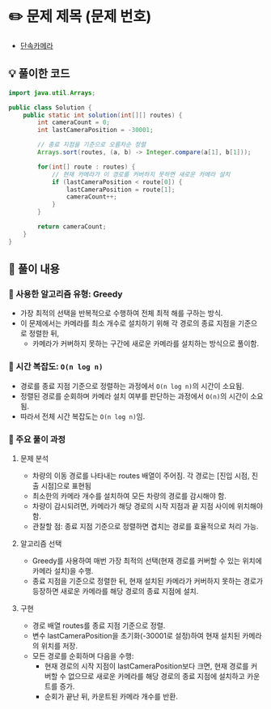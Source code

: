 # ✏️ 문제 제목 (문제 번호)
- [단속카메라](https://school.programmers.co.kr/learn/courses/30/lessons/42884)

## 💡 풀이한 코드
```java
import java.util.Arrays;

public class Solution {
    public static int solution(int[][] routes) {
        int cameraCount = 0;
        int lastCameraPosition = -30001;

        // 종료 지점을 기준으로 오름차순 정렬
        Arrays.sort(routes, (a, b) -> Integer.compare(a[1], b[1]));

        for(int[] route : routes) {
            // 현재 카메라가 이 경로를 커버하지 못하면 새로운 카메라 설치
            if (lastCameraPosition < route[0]) {
                lastCameraPosition = route[1];
                cameraCount++;
            }
        }

        return cameraCount;
    }
}

```

## 📖 풀이 내용
### 📌 사용한 알고리즘 유형: Greedy
- 가장 최적의 선택을 반복적으로 수행하여 전체 최적 해를 구하는 방식.
- 이 문제에서는 카메라를 최소 개수로 설치하기 위해 각 경로의 종료 지점을 기준으로 정렬한 뒤,
  - 카메라가 커버하지 못하는 구간에 새로운 카메라를 설치하는 방식으로 풀이함. 

### 📌 시간 복잡도: `O(n log n)`
- 경로를 종료 지점 기준으로 정렬하는 과정에서 `O(n log n)`의 시간이 소요됨.
- 정렬된 경로를 순회하며 카메라 설치 여부를 판단하는 과정에서 `O(n)`의 시간이 소요됨.
- 따라서 전체 시간 복잡도는 `O(n log n)`임.

### 📌 주요 풀이 과정
1. 문제 분석
   - 차량의 이동 경로를 나타내는 routes 배열이 주어짐. 각 경로는 [진입 시점, 진출 시점]으로 표현됨
   - 최소한의 카메라 개수를 설치하여 모든 차량의 경로를 감시해야 함.
   - 차량이 감시되려면, 카메라가 해당 경로의 시작 지점과 끝 지점 사이에 위치해야 함.
   - 관찰할 점: 종료 지점 기준으로 정렬하면 겹치는 경로를 효율적으로 처리 가능.

2. 알고리즘 선택
   - Greedy를 사용하여 매번 가장 최적의 선택(현재 경로를 커버할 수 있는 위치에 카메라 설치)을 수행.
   - 종료 지점을 기준으로 정렬한 뒤, 현재 설치된 카메라가 커버하지 못하는 경로가 등장하면 새로운 카메라를 해당 경로의 종료 지점에 설치.

3. 구현
   - 경로 배열 routes를 종료 지점 기준으로 정렬.
   - 변수 lastCameraPosition을 초기화(-30001로 설정)하여 현재 설치된 카메라의 위치를 저장.
   - 모든 경로를 순회하며 다음을 수행:
     - 현재 경로의 시작 지점이 lastCameraPosition보다 크면, 현재 경로를 커버할 수 없으므로 새로운 카메라를 해당 경로의 종료 지점에 설치하고 카운트를 증가.
     - 순회가 끝난 뒤, 카운트된 카메라 개수를 반환.
